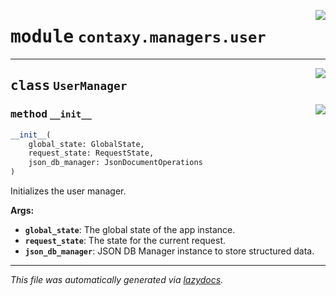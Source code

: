 <!-- markdownlint-disable -->

<a href="https://github.com/ml-tooling/contaxy/blob/main/backend/src/contaxy/managers/user.py#L0"><img align="right" style="float:right;" src="https://img.shields.io/badge/-source-cccccc?style=flat-square"></a>

# <kbd>module</kbd> `contaxy.managers.user`






---

<a href="https://github.com/ml-tooling/contaxy/blob/main/backend/src/contaxy/managers/user.py#L5"><img align="right" style="float:right;" src="https://img.shields.io/badge/-source-cccccc?style=flat-square"></a>

## <kbd>class</kbd> `UserManager`




<a href="https://github.com/ml-tooling/contaxy/blob/main/backend/src/contaxy/managers/user.py#L6"><img align="right" style="float:right;" src="https://img.shields.io/badge/-source-cccccc?style=flat-square"></a>

### <kbd>method</kbd> `__init__`

```python
__init__(
    global_state: GlobalState,
    request_state: RequestState,
    json_db_manager: JsonDocumentOperations
)
```

Initializes the user manager. 



**Args:**
 
 - <b>`global_state`</b>:  The global state of the app instance. 
 - <b>`request_state`</b>:  The state for the current request. 
 - <b>`json_db_manager`</b>:  JSON DB Manager instance to store structured data. 







---

_This file was automatically generated via [lazydocs](https://github.com/ml-tooling/lazydocs)._
